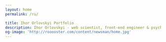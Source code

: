 ```yaml
---
layout: home
permalink: /ru/

title: Ihor Orlovskyi Portfolio
description: Ihor Orlovskyi - web scientist, front-end engineer & psychedelic musician from Kyiv, Ukraine
og-image: 'http://rooooster.com/content/newsman/home.jpg'
---
```


